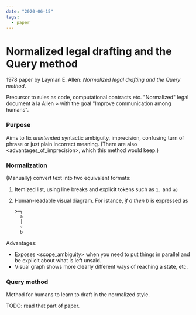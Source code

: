 ```yaml
---
date: "2020-06-15"
tags:
  - paper
---
```


# Normalized legal drafting and the Query method

1978 paper by Layman E. Allen: _Normalized legal drafting and the Query method_.

Precursor to rules as code, computational contracts etc. "Normalized" legal document à la Allen ≈ <cnl> with the goal "Improve communication among humans".

### Purpose

Aims to fix _unintended_ syntactic ambiguity, imprecision, confusing turn of phrase or just plain incorrect meaning.
(There are also <advantages_of_imprecision>, which this method would keep.)

### Normalization

(Manually) convert text into two equivalent formats:

1. Itemized list, using line breaks and explicit tokens such as `1.` and `a)`  
1. Human-readable visual diagram. For istance, _if a then b_ is expressed as

    ```
    >─┐
      a
      │
      ˅
      b
    ```

Advantages:

* Exposes <scope_ambiguity> when you need to put things in parallel and be explicit about what is left unsaid.
* Visual graph shows more clearly different ways of reaching a state, etc.

### Query method

Method for humans to learn to draft in the normalized style.

TODO: read that part of paper.
